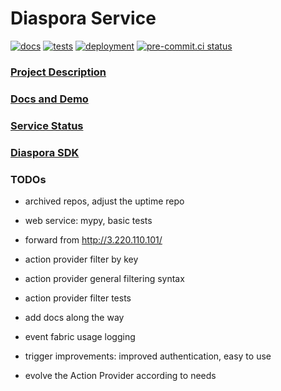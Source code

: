 # Diaspora Service

[![docs](https://github.com/haochenpan/diaspora-service/actions/workflows/docs.yml/badge.svg)](https://github.com/haochenpan/diaspora-service/actions/workflows/docs.yml)
[![tests](https://github.com/haochenpan/diaspora-service/actions/workflows/tests.yml/badge.svg)](https://github.com/haochenpan/diaspora-service/actions/workflows/tests.yml)
[![deployment](https://github.com/haochenpan/diaspora-service/actions/workflows/deployment.yml/badge.svg)](https://github.com/haochenpan/diaspora-service/actions/workflows/deployment.yml)
[![pre-commit.ci status](https://results.pre-commit.ci/badge/github/haochenpan/diaspora-service/main.svg)](https://results.pre-commit.ci/latest/github/haochenpan/diaspora-service/main)


### [Project Description](https://diaspora-project.github.io/)

### [Docs and Demo](https://haochenpan.github.io/diaspora-service/)

### [Service Status](https://haochenpan.github.io/diaspora-uptime-monitor/)

### [Diaspora SDK](https://github.com/globus-labs/diaspora-event-sdk)

### TODOs

- archived repos, adjust the uptime repo
- web service: mypy, basic tests
- forward from http://3.220.110.101/

- action provider filter by key
- action provider general filtering syntax
- action provider filter tests

- add docs along the way

- event fabric usage logging
- trigger improvements: improved authentication, easy to use
- evolve the Action Provider according to needs
